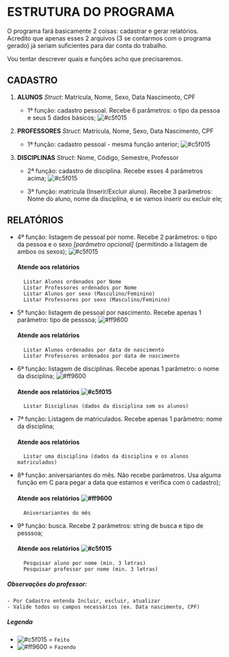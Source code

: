 
# ESTRUTURA DO PROGRAMA

O programa fará basicamente 2 coisas: cadastrar e gerar relatórios. Acredito que apenas esses 2 arquivos (3 se contarmos com o programa gerado) já seriam suficientes para dar conta do trabalho.

Vou tentar descrever quais e funções acho que precisaremos.

## CADASTRO
1. **ALUNOS** 
*Struct*: Matrícula, Nome, Sexo, Data Nascimento, CPF
	- 1ª função: cadastro pessoal. Recebe 6 parâmetros: o tipo da pessoa e seus 5 dados básicos; ![#c5f015](https://placehold.it/15/c5f015/000000?text=+)

2. **PROFESSORES** 
*Struct*: Matrícula, Nome, Sexo, Data Nascimento, CPF
	- 1ª função: cadastro pessoal - mesma função anterior; ![#c5f015](https://placehold.it/15/c5f015/000000?text=+)

3. **DISCIPLINAS**
*Struct*: Nome, Código, Semestre, Professor
	- 2ª função: cadastro de disciplina. Recebe esses 4 parâmetros acima; ![#c5f015](https://placehold.it/15/c5f015/000000?text=+)
	
	- 3ª função: matrícula (Inserir/Excluir aluno). Recebe 3 parâmetros: Nome do aluno, nome da disciplina, e se vamos inserir ou excluir ele;
  
## RELATÓRIOS
- 4ª função: listagem de pessoal por nome. Recebe 2 parâmetros: o tipo da pessoa e o sexo *[parâmetro opcional]* (permitindo a listagem de ambos os sexos); ![#c5f015](https://placehold.it/15/c5f015/000000?text=+)
	#### Atende aos relatórios
		Listar Alunos ordenados por Nome
		Listar Professores ordenados por Nome
		Listar Alunos por sexo (Masculino/Feminino)
		Listar Professores por sexo (Masculino/Feminino)

- 5ª função: listagem de pessoal por nascimento. Recebe apenas 1 parâmetro: tipo de pesssoa; ![#ff9600](https://placehold.it/15/ff9600/000000?text=+)
	#### Atende aos relatórios
		Listar Alunos ordenados por data de nascimento
		Listar Professores ordenados por data de nascimento

- 6ª função: listagem de disciplinas. Recebe apenas 1 parâmetro: o nome da disciplina; ![#ff9600](https://placehold.it/15/ff9600/000000?text=+)
	#### Atende aos relatórios ![#c5f015](https://placehold.it/15/c5f015/000000?text=+)
		Listar Disciplinas (dados da disciplina sem os alunos)

- 7ª função: Listagem de matriculados. Recebe apenas 1 parâmetro: nome da disciplina;
	#### Atende aos relatórios
		Listar uma disciplina (dados da disciplina e os alunos matriculados)

- 8ª função: aniversariantes do mês. Não recebe parâmetros. Usa alguma função em C para pegar a data que estamos e verifica com o cadastro);
	#### Atende aos relatórios ![#ff9600](https://placehold.it/15/ff9600/000000?text=+)
		Aniversariantes do mês

- 9ª função: busca. Recebe 2 parâmetros: string de busca e tipo de pesssoa;
	#### Atende aos relatórios ![#c5f015](https://placehold.it/15/c5f015/000000?text=+)
		Pesquisar aluno por nome (min. 3 letras)
		Pesquisar professor por nome (min. 3 letras)

##### Observações do professor:
	- Por Cadastro entenda Incluir, excluir, atualizar
	- Valide todos os campos necessários (ex. Data nascimento, CPF)

##### Legenda
- ![#c5f015](https://placehold.it/15/c5f015/000000?text=+) = `Feito`
- ![#ff9600](https://placehold.it/15/ff9600/000000?text=+) = `Fazendo`
